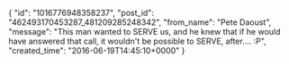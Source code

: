  {
   "id": "1016776948358237",
   "post_id": "462493170453287_481209285248342",
   "from_name": "Pete Daoust",
   "message": "This man wanted to SERVE us, and he knew that if he would have answered that call, it wouldn't be possible to SERVE, after.... :P",
   "created_time": "2016-06-19T14:45:10+0000"
 }
